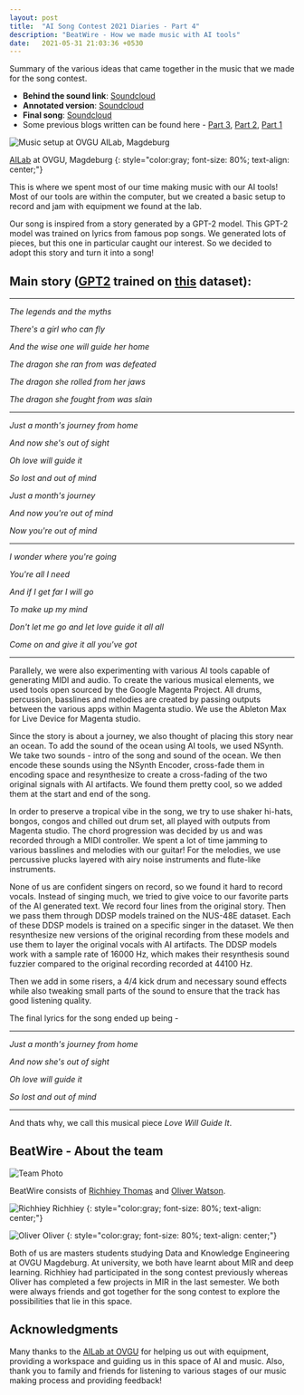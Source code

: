 ```yaml
---
layout: post
title:  "AI Song Contest 2021 Diaries - Part 4"
description: "BeatWire - How we made music with AI tools"
date:   2021-05-31 21:03:36 +0530
---
```


Summary of the various ideas that came together in the music that we made for the song contest.



- **Behind the sound link**: [Soundcloud][behind-the-sound-soundcloud]
- **Annotated version**: [Soundcloud][final-song-soundcloud-annotated]
- **Final song**: [Soundcloud][final-song-soundcloud]
- Some previous blogs written can be found here - [Part 3][part_3], [Part 2][part_2], [Part 1][part_1]

![Music setup at OVGU AILab, Magdeburg](/assets/images/ai-song-contest-2021/music_setup.jpg)

[AILab][ailab] at OVGU, Magdeburg
{: style="color:gray; font-size: 80%; text-align: center;"}

This is where we spent most of our time making music with our AI tools! Most of our tools are within the computer, but we created a basic setup to record and jam with equipment we found at the lab. 

Our song is inspired from a story generated by a GPT-2 model. This GPT-2 model was trained on lyrics from famous pop songs. We generated lots of pieces, but this one in particular caught our interest. So we decided to adopt this story and turn it into a song! 

**Main story** ([GPT2][gpt2-link] trained on [this][lyrics-dataset] dataset):
--------------------

------------------------
*The legends and the myths*

*There's a girl who can fly*

*And the wise one will guide her home*

*The dragon she ran from was defeated*

*The dragon she rolled from her jaws*

*The dragon she fought from was slain*

-----------------------

*Just a month's journey from home*

*And now she's out of sight*

*Oh love will guide it*

*So lost and out of mind*

*Just a month's journey*

*And now you're out of mind*

*Now you're out of mind*

---------------------------

*I wonder where you're going*

*You're all I need*

*And if I get far I will go*

*To make up my mind*

*Don't let me go and let love guide it all all*

*Come on and give it all you've got*

---------------------------

Parallely, we were also experimenting with various AI tools capable of generating MIDI and audio. To create the various musical elements, we used tools open sourced by the Google Magenta Project. All drums, percussion, basslines and melodies are created by passing outputs between the various apps within Magenta studio. We use the Ableton Max for Live Device for Magenta studio.

Since the story is about a journey, we also thought of placing this story near an ocean. To add the sound of the ocean using AI tools, we used NSynth. We take two sounds - intro of the song and sound of the ocean. We then encode these sounds using the NSynth Encoder, cross-fade them in encoding space and resynthesize to create a cross-fading of the two original signals with AI artifacts. We found them pretty cool, so we added them at the start and end of the song.

In order to preserve a tropical vibe in the song, we try to use shaker hi-hats, bongos, congos and chilled out drum set, all played with outputs from Magenta studio. The chord progression was decided by us and was recorded through a MIDI controller. We spent a lot of time jamming to various basslines and melodies with our guitar! For the melodies, we use percussive plucks layered with airy noise instruments and flute-like instruments.

None of us are confident singers on record, so we found it hard to record vocals. Instead of singing much, we tried to give voice to our favorite parts of the AI generated text. We record four lines from the original story. Then we pass them through DDSP models trained on the NUS-48E dataset. Each of these DDSP models is trained on a specific singer in the dataset. We then resynthesize new versions of the original recording from these models and use them to layer the original vocals with AI artifacts. The DDSP models work with a sample rate of 16000 Hz, which makes their resynthesis sound fuzzier compared to the original recording recorded at 44100 Hz.

Then we add in some risers, a 4/4 kick drum and necessary sound effects while also tweaking small parts of the sound to ensure that the track has good listening quality.

The final lyrics for the song ended up being -

-------------------

*Just a month's journey from home*

*And now she's out of sight*

*Oh love will guide it*

*So lost and out of mind*

-------------------

And thats why, we call this musical piece *Love Will Guide It*. 

BeatWire - About the team
--------------------

![Team Photo](/assets/images/ai-song-contest-2021/team_photo.jpg)


BeatWire consists of [Richhiey Thomas][richhiey] and [Oliver Watson][oliver].

![Richhiey](/assets/images/ai-song-contest-2021/richhiey.jpg)
Richhiey
{: style="color:gray; font-size: 80%; text-align: center;"}

![Oliver](/assets/images/ai-song-contest-2021/oliver.jpg)
Oliver
{: style="color:gray; font-size: 80%; text-align: center;"}

Both of us are masters students studying Data and Knowledge Engineering at OVGU
Magdeburg. At university, we both have learnt about MIR and deep learning. Richhiey had
participated in the song contest previously whereas Oliver has completed a few projects in
MIR in the last semester. We both were always friends and got together for the song contest
to explore the possibilities that lie in this space. 

Acknowledgments
------------------
Many thanks to the [AILab at OVGU][ailab] for helping us out with equipment, providing a workspace and guiding us in this space of AI and music. Also, thank you to family and friends for listening to various stages of our music making process and providing feedback!

[final-song-soundcloud-annotated]: https://soundcloud.com/song-contest-889411407/beatwire-love-will-guide-it
[final-song-soundcloud]: https://soundcloud.com/song-contest-889411407/beatwire-love-will-guide-it
[behind-the-sound-soundcloud]: https://soundcloud.com/song-contest-889411407/sets/behind-the-sound-ai-song/s-CnOYmLcd2NH
[gpt2-link]: https://huggingface.co/transformers/model_doc/gpt2.html
[part_1]:https://richhiey1996.github.io/posts/ai-song-contest-part-1/
[part_2]:https://richhiey1996.github.io/posts/ai-song-contest-part-2/
[part_3]:https://richhiey1996.github.io/posts/ai-song-contest-part-3/
[lyrics-dataset]: https://drive.google.com/file/d/1AqZC9DEqfdZcPDJRPIR_KvWm-nyy3n26/view?usp=sharing
[ailab]: https://ai.ovgu.de/
[oliver]: https://www.linkedin.com/in/oliver-watson-166173122/
[richhiey]: https://www.linkedin.com/in/richhiey/

